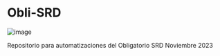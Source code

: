 # Obli-SRD
![image](https://github.com/MisterMorise/Obli-SRD/assets/110034734/a6c6a9df-6034-4d7e-bfaa-3f3359e196f6)

Repositorio para automatizaciones del Obligatorio SRD Noviembre 2023

